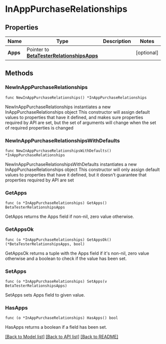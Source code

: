 # InAppPurchaseRelationships

## Properties

Name | Type | Description | Notes
------------ | ------------- | ------------- | -------------
**Apps** | Pointer to [**BetaTesterRelationshipsApps**](BetaTester_relationships_apps.md) |  | [optional] 

## Methods

### NewInAppPurchaseRelationships

`func NewInAppPurchaseRelationships() *InAppPurchaseRelationships`

NewInAppPurchaseRelationships instantiates a new InAppPurchaseRelationships object
This constructor will assign default values to properties that have it defined,
and makes sure properties required by API are set, but the set of arguments
will change when the set of required properties is changed

### NewInAppPurchaseRelationshipsWithDefaults

`func NewInAppPurchaseRelationshipsWithDefaults() *InAppPurchaseRelationships`

NewInAppPurchaseRelationshipsWithDefaults instantiates a new InAppPurchaseRelationships object
This constructor will only assign default values to properties that have it defined,
but it doesn't guarantee that properties required by API are set

### GetApps

`func (o *InAppPurchaseRelationships) GetApps() BetaTesterRelationshipsApps`

GetApps returns the Apps field if non-nil, zero value otherwise.

### GetAppsOk

`func (o *InAppPurchaseRelationships) GetAppsOk() (*BetaTesterRelationshipsApps, bool)`

GetAppsOk returns a tuple with the Apps field if it's non-nil, zero value otherwise
and a boolean to check if the value has been set.

### SetApps

`func (o *InAppPurchaseRelationships) SetApps(v BetaTesterRelationshipsApps)`

SetApps sets Apps field to given value.

### HasApps

`func (o *InAppPurchaseRelationships) HasApps() bool`

HasApps returns a boolean if a field has been set.


[[Back to Model list]](../README.md#documentation-for-models) [[Back to API list]](../README.md#documentation-for-api-endpoints) [[Back to README]](../README.md)


